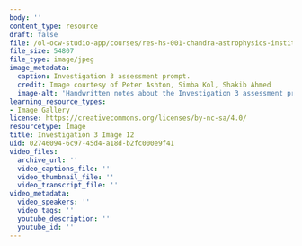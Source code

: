 ```yaml
---
body: ''
content_type: resource
draft: false
file: /ol-ocw-studio-app/courses/res-hs-001-chandra-astrophysics-institute/mithfh_chandra_inv3_asspro.jpg
file_size: 54807
file_type: image/jpeg
image_metadata:
  caption: Investigation 3 assessment prompt.
  credit: Image courtesy of Peter Ashton, Simba Kol, Shakib Ahmed
  image-alt: 'Handwritten notes about the Investigation 3 assessment prompt.  '
learning_resource_types:
- Image Gallery
license: https://creativecommons.org/licenses/by-nc-sa/4.0/
resourcetype: Image
title: Investigation 3 Image 12
uid: 02746094-6c97-45d4-a18d-b2fc000e9f41
video_files:
  archive_url: ''
  video_captions_file: ''
  video_thumbnail_file: ''
  video_transcript_file: ''
video_metadata:
  video_speakers: ''
  video_tags: ''
  youtube_description: ''
  youtube_id: ''
---
```

